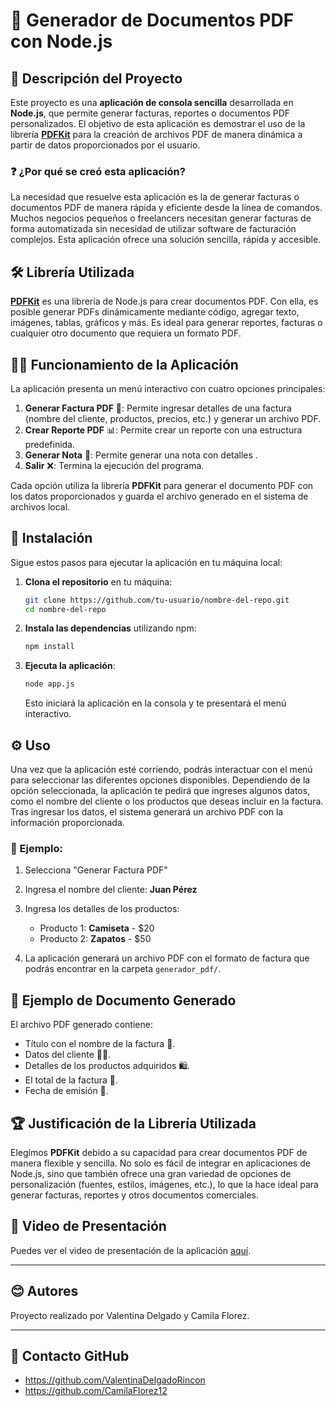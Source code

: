 # 🧾 Generador de Documentos PDF con Node.js

## 📜 Descripción del Proyecto

Este proyecto es una **aplicación de consola sencilla** desarrollada en **Node.js**, que permite generar facturas, reportes o documentos PDF personalizados. El objetivo de esta aplicación es demostrar el uso de la librería [**PDFKit**](https://www.npmjs.com/package/pdfkit) para la creación de archivos PDF de manera dinámica a partir de datos proporcionados por el usuario.

### ❓ ¿Por qué se creó esta aplicación?
La necesidad que resuelve esta aplicación es la de generar facturas o documentos PDF de manera rápida y eficiente desde la línea de comandos. Muchos negocios pequeños o freelancers necesitan generar facturas de forma automatizada sin necesidad de utilizar software de facturación complejos. Esta aplicación ofrece una solución sencilla, rápida y accesible.

## 🛠️ Librería Utilizada

**[PDFKit](https://www.npmjs.com/package/pdfkit)** es una librería de Node.js para crear documentos PDF. Con ella, es posible generar PDFs dinámicamente mediante código, agregar texto, imágenes, tablas, gráficos y más. Es ideal para generar reportes, facturas o cualquier otro documento que requiera un formato PDF.

## 🧑‍💻 Funcionamiento de la Aplicación

La aplicación presenta un menú interactivo con cuatro opciones principales:

1. **Generar Factura PDF** 🧾: Permite ingresar detalles de una factura (nombre del cliente, productos, precios, etc.) y generar un archivo PDF.
2. **Crear Reporte PDF** 📊: Permite crear un reporte con una estructura predefinida.
3. **Generar Nota** 📑: Permite generar una nota con detalles .
4. **Salir** ❌: Termina la ejecución del programa.

Cada opción utiliza la librería **PDFKit** para generar el documento PDF con los datos proporcionados y guarda el archivo generado en el sistema de archivos local.

## 🚀 Instalación

Sigue estos pasos para ejecutar la aplicación en tu máquina local:

1. **Clona el repositorio** en tu máquina:

    ```bash
    git clone https://github.com/tu-usuario/nombre-del-repo.git
    cd nombre-del-repo
    ```

2. **Instala las dependencias** utilizando npm:

    ```bash
    npm install
    ```

3. **Ejecuta la aplicación**:

    ```bash
    node app.js
    ```

   Esto iniciará la aplicación en la consola y te presentará el menú interactivo.

## ⚙️ Uso

Una vez que la aplicación esté corriendo, podrás interactuar con el menú para seleccionar las diferentes opciones disponibles. Dependiendo de la opción seleccionada, la aplicación te pedirá que ingreses algunos datos, como el nombre del cliente o los productos que deseas incluir en la factura. Tras ingresar los datos, el sistema generará un archivo PDF con la información proporcionada.

### 📝 Ejemplo:

1. Selecciona "Generar Factura PDF"
2. Ingresa el nombre del cliente: **Juan Pérez**
3. Ingresa los detalles de los productos:

   - Producto 1: **Camiseta** - $20
   - Producto 2: **Zapatos** - $50

4. La aplicación generará un archivo PDF con el formato de factura que podrás encontrar en la carpeta `generador_pdf/`.

## 📑 Ejemplo de Documento Generado

El archivo PDF generado contiene:

- Título con el nombre de la factura 🧾.
- Datos del cliente 🧑‍💼.
- Detalles de los productos adquiridos 🛍️.
- El total de la factura 💸.
- Fecha de emisión 📅.

## 🏆 Justificación de la Librería Utilizada

Elegímos **PDFKit** debido a su capacidad para crear documentos PDF de manera flexible y sencilla. No solo es fácil de integrar en aplicaciones de Node.js, sino que también ofrece una gran variedad de opciones de personalización (fuentes, estilos, imágenes, etc.), lo que la hace ideal para generar facturas, reportes y otros documentos comerciales.

## 🎥 Video de Presentación

Puedes ver el video de presentación de la aplicación [aquí](https://drive.google.com/file/d/1Oyfm2_x1i5ojV6dsNFzd1a8neQaSWSO8/view?usp=drivesdk).


---

## 😊 Autores

Proyecto realizado por Valentina Delgado y Camila Florez.

---

## 📩 Contacto GitHub
- https://github.com/ValentinaDelgadoRincon
- https://github.com/CamilaFlorez12